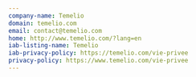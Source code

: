 ```yaml
---
company-name: Temelio
domain: temelio.com
email: contact@temelio.com
home: http://www.temelio.com/?lang=en
iab-listing-name: Temelio
iab-privacy-policy: https://temelio.com/vie-privee
privacy-policy: https://www.temelio.com/vie-privee
---
```




